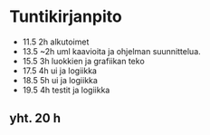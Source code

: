 # Tuntikirjanpito

- 11.5 2h alkutoimet
- 13.5 ~2h uml kaavioita ja ohjelman suunnittelua.
- 15.5 3h luokkien ja grafiikan teko
- 17.5 4h ui ja logiikka
- 18.5 5h ui ja logiikka
- 19.5 4h testit ja logiikka

## yht. 20 h
